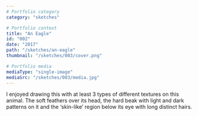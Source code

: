 ```yaml
---
# Portfolio category
category: "sketches"

# Portfolio context
title: "An Eagle"
id: "002"
date: "2017"
path: "/sketches/an-eagle"
thumbnail: "/sketches/003/cover.png"

# Portfolio media
mediaType: "single-image"
mediaSrc: "/sketches/003/media.jpg"
---
```


I enjoyed drawing this with at least 3 types of different textures on this animal. The soft feathers over its head, the hard beak with light and dark patterns on it and the ‘skin-like’ region below its eye with long distinct hairs.
